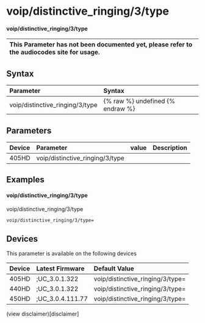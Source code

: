 ﻿---
description: voip/distinctive_ringing/3/type
search:
    keywords: ['voip','distinctive_ringing','3','type']
---

# voip/distinctive_ringing/3/type

#### voip/distinctive_ringing/3/type


| This Parameter has not been documented yet, please refer to the audiocodes site for usage.  |
| :--- |

## Syntax
| Parameter | Syntax |
| :--- | :--- |
|voip/distinctive_ringing/3/type | {% raw %} undefined {% endraw %} |

## Parameters
|Device|Parameter|value|Description|
|:---|:---|:---|:---|
| 405HD | voip/distinctive_ringing/3/type |  |  |

## Examples
#### voip/distinctive_ringing/3/type

voip/distinctive_ringing/3/type

```
voip/distinctive_ringing/3/type=
```

## Devices
This parameter is available on the following devices

| Device | Latest Firmware | Default Value |
|:---|:---|:---|
| 405HD | ;UC_3.0.1.322 | voip/distinctive_ringing/3/type= 
| 440HD | ;UC_3.0.1.322 | voip/distinctive_ringing/3/type= 
| 450HD | ;UC_3.0.4.111.77 | voip/distinctive_ringing/3/type= 

(view disclaimer)[disclaimer]
